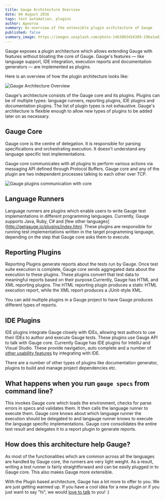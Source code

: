 ```yaml
---
title: Gauge Architecture Overview
date: 04 August 2016
tags: test automation, plugins
author: Apoorva
summary: An overview of the extensible plugin architecture of Gauge
published: false
summary_image: https://images.unsplash.com/photo-1463003416389-296a1ad37ca0?ixlib=rb-0.3.5&q=80&fm=jpg&crop=entropy&s=1bed2a6743851633b655ae774c15ac07
---
```


Gauge exposes a plugin architecture which allows extending Gauge with features without bloating the core of Gauge. Gauge's features &mdash; like language support, IDE integration, execution reports and documentation generators &mdash;  are implemented as plugins.

Here is an overview of how the plugin architecture looks like:

![Gauge Architecture Overview](blog/gauge-architecture-overview.png)

Gauge's architecture consists of the Gauge core and its plugins. Plugins can be of multiple types: language runners, reporting plugins, IDE plugins and documentation plugins. The list of plugin types is not exhaustive. Gauge's architecture is flexible enough to allow new types of plugins to be added later on as necessary.

## Gauge Core

Gauge core is the centre of delegation. It is responsible for parsing specifications and orchestrating execution. It doesn't understand any language specific test implementations.

Gauge core communicates with all plugins to perform various actions via messaging API defined through Protocol Buffers. Gauge core and any of the plugin are two independent processes talking to each other over TCP.

![Gauge plugins communication with core](blog/gauge-architecture-overview_plugin.png)

## Language Runners

Language runners are plugins which enable users to write Gauge test implementations in different programming languages. Currently, Gauge supports Java, Ruby, C# and [few other languages](http://getgauge.io/plugins/index.html. These plugins are responsible for running test implementations written in the target programming language, depending on the step that Gauge core asks them to execute.

## Reporting Plugins

Reporting Plugins generate reports about the tests run by Gauge. Once test suite execution is complete, Gauge core sends aggregated data about the execution to these plugins. These plugins convert that test data to meaningful reports based on their purpose.Currently, Gauge has HTML and XML reporting plugins. The HTML reporting plugin produces a static HTML execution report, while the XML report produces a JUnit-style XML.

You can add multiple plugins in a Gauge project to have Gauge produces different types of reports.

## IDE Plugins

IDE plugins integrate Gauge closely with IDEs, allowing test authors to use their IDEs to author and execute Gauge tests. These plugins use Gauge API to talk with Gauge core. Currently Gauge has IDE plugins for IntelliJ and Visual Studio. These provide navigation, auto complete and a number of [other usability features](http://getgauge.io/documentation/user/current/ide_support/other_usability_features.html) by integrating with IDE.

There are a number of other types of plugins like documentation generator, plugins to build and manage project dependencies etc.

## What happens when you run `gauge specs` from command line?

This invokes Gauge core which loads the environment, checks for parse errors in specs and validates them. It then calls the language runner to execute them. Gauge core knows about which language runner the execution should be delegated to and langauge runner knows to execute the language specific implementations. Gauge core consolidates the entire test result and delegates it to a report plugin to generate reports.

## How does this architecture help Gauge?

As most of the functionalities which are common across all the languages are handled by Gauge core, the runners are very light weight. As a result, writing a test runner is fairly straightforward and can be easily plugged in to Gauge core. This also makes Gauge more extensible.

With the Plugin based architecture, Gauge has a lot more to offer to you. We are just getting warmed up. If you have a cool idea for a new plugin or if you just want to say "hi", we would [love to talk](https://groups.google.com/forum/#!forum/getgauge) to you! :)
